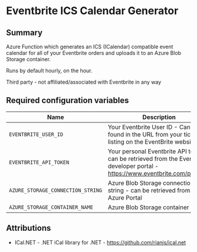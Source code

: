 ﻿# Eventbrite ICS Calendar Generator

## Summary

Azure Function which generates an ICS (ICalendar) compatible event calendar for all of your Eventbrite orders and
uploads it to an Azure Blob Storage container.

Runs by default hourly, on the hour.

Third party - not affiliated/associated with Eventbrite in any way

## Required configuration variables

| Name                            | Description                                                                                                                        |
|---------------------------------|------------------------------------------------------------------------------------------------------------------------------------|
| `EVENTBRITE_USER_ID`              | Your Eventbrite User ID - Can be found in the URL from your ticket   listing on the EventBrite website                             |
| `EVENTBRITE_API_TOKEN`            | Your personal Eventbrite API token - can be retrieved from the Eventbrite   developer portal - https://www.eventbrite.com/platform |
| `AZURE_STORAGE_CONNECTION_STRING` | Azure Blob Storage connection string - can be retrieved from the Azure   Portal                                                    |
| `AZURE_STORAGE_CONTAINER_NAME`    | Azure Blob Storage container name                                                                                                  |

## Attributions

* ICal.NET - .NET iCal library for .NET - https://github.com/rianjs/ical.net
